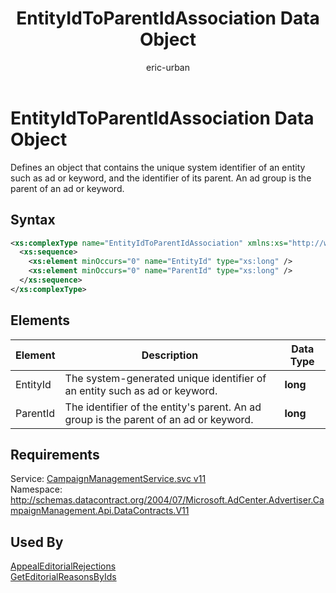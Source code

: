 ﻿---
title: EntityIdToParentIdAssociation Data Object
ms.service: bing-ads-campaign-management-service
ms.topic: article
author: eric-urban
ms.author: eur
description: Defines an object that contains the unique system identifier of an entity such as ad or keyword, and the identifier of its parent.
---
# EntityIdToParentIdAssociation Data Object
Defines an object that contains the unique system identifier of an entity such as ad or keyword, and the identifier of its parent. An ad group is the parent of an ad or keyword.

## Syntax
```xml
<xs:complexType name="EntityIdToParentIdAssociation" xmlns:xs="http://www.w3.org/2001/XMLSchema">
  <xs:sequence>
    <xs:element minOccurs="0" name="EntityId" type="xs:long" />
    <xs:element minOccurs="0" name="ParentId" type="xs:long" />
  </xs:sequence>
</xs:complexType>
```

## <a name="elements"></a>Elements

|Element|Description|Data Type|
|-----------|---------------|-------------|
|<a name="entityid"></a>EntityId|The system-generated unique identifier of an entity such as ad or keyword.|**long**|
|<a name="parentid"></a>ParentId|The identifier of the entity's parent. An ad group is the parent of an ad or keyword.|**long**|

## Requirements
Service: [CampaignManagementService.svc v11](https://campaign.api.bingads.microsoft.com/Api/Advertiser/CampaignManagement/v11/CampaignManagementService.svc)  
Namespace: http://schemas.datacontract.org/2004/07/Microsoft.AdCenter.Advertiser.CampaignManagement.Api.DataContracts.V11  

## Used By
[AppealEditorialRejections](appealeditorialrejections.md)  
[GetEditorialReasonsByIds](geteditorialreasonsbyids.md)  

